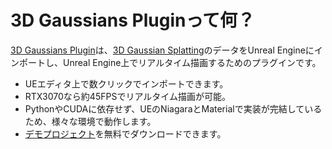# 3D Gaussians Pluginって何？

[3D Gaussians Plugin](https://www.unrealengine.com/marketplace/product/410c8105b3aa41d38ab68660295bd7f3)は、[3D Gaussian Splatting](https://repo-sam.inria.fr/fungraph/3d-gaussian-splatting/)のデータをUnreal Engineにインポートし、Unreal Engine上でリアルタイム描画するためのプラグインです。

<!-- <iframe width="560" height="315" src="https://www.youtube.com/embed/w8mlDA-4wzI" title="YouTube video player" frameborder="0" allow="accelerometer; autoplay; clipboard-write; encrypted-media; gyroscope; picture-in-picture" allowfullscreen></iframe> -->

- UEエディタ上で数クリックでインポートできます。
- RTX3070なら約45FPSでリアルタイム描画が可能。
- PythonやCUDAに依存せず、UEのNiagaraとMaterialで実装が完結しているため、様々な環境で動作します。
- [デモプロジェクト](https://github.com/Akiya-Research-Institute/3dGaussiansPlugin-Demo)を無料でダウンロードできます。